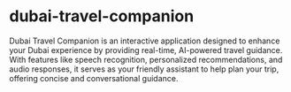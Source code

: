# dubai-travel-companion
Dubai Travel Companion is an interactive application designed to enhance your Dubai experience by providing real-time, AI-powered travel guidance. With features like speech recognition, personalized recommendations, and audio responses, it serves as your friendly assistant to help plan your trip, offering concise and conversational guidance.
